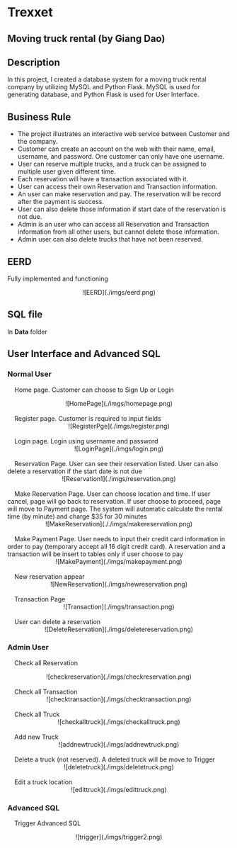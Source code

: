 # Trexxet
## Moving truck rental (by Giang Dao)
## Description
In this project, I created a database system for a moving truck rental company by utilizing MySQL and Python Flask. MySQL is used for generating database, and Python Flask is used for User Interface.

## Business Rule
* The project illustrates an interactive web service between Customer and the company.
* Customer can create an account on the web with their name, email, username, and password. One customer can only have one username.
* User can reserve multiple trucks, and a truck can be assigned to multiple user given different time.
* Each reservation will have a transaction associated with it.
* User can access their own Reservation and Transaction information.
* An user can make reservation and pay. The reservation will be record after the payment is success.
* User can also delete those information if start date of the reservation is not due.
* Admin is an user who can access all Reservation and Transaction information from all other users, but cannot delete those information.
* Admin user can also delete trucks that have not been reserved.

## EERD
Fully implemented and functioning<br>
<center>![EERD](./imgs/eerd.png)</center>

## SQL file
In **Data** folder

## User Interface and Advanced SQL
### Normal User
&nbsp;&nbsp;&nbsp;&nbsp;Home page. Customer can choose to Sign Up or Login<br>
<center>![HomePage](./imgs/homepage.png)</center><br>
&nbsp;&nbsp;&nbsp;&nbsp;Register page. Customer is required to input fields<br>
<center>![RegisterPge](./imgs/register.png)</center><br>
&nbsp;&nbsp;&nbsp;&nbsp;Login page. Login using username and password<br>
<center>![LoginPage](./imgs/login.png)</center><br>
&nbsp;&nbsp;&nbsp;&nbsp;Reservation Page. User can see their reservation listed. User can also delete a reservation if the start date is not due<br>
<center>![Reservation1](./imgs/reservation.png)</center><br>
&nbsp;&nbsp;&nbsp;&nbsp;Make Reservation Page. User can choose location and time. If user cancel, page will go back to reservation. If user choose to proceed, page will move to Payment page. The system will automatic calculate the rental time (by minute) and charge $35 for 30 minutes<br>
<center>![MakeReservation](././imgs/makereservation.png)</center><br>
&nbsp;&nbsp;&nbsp;&nbsp;Make Payment Page. User needs to input their credit card information in order to pay (temporary accept all 16 digit credit card). A reservation and a transaction will be insert to tables only if user choose to pay<br>
<center>![MakePayment](./imgs/makepayment.png)</center><br>
&nbsp;&nbsp;&nbsp;&nbsp;New reservation appear<br>
<center>![NewReservation](./imgs/newreservation.png)</center><br>
&nbsp;&nbsp;&nbsp;&nbsp;Transaction Page
<center>![Transaction](./imgs/transaction.png)</center><br>
&nbsp;&nbsp;&nbsp;&nbsp;User can delete a reservation
<center>![DeleteReservation](./imgs/deletereservation.png)</center>

### Admin User
&nbsp;&nbsp;&nbsp;&nbsp;Check all Reservation<br>
<center>![checkreservation](./imgs/checkreservation.png)</center><br>
&nbsp;&nbsp;&nbsp;&nbsp;Check all Transaction<br>
<center>![checktransaction](./imgs/checktransaction.png)</center><br>
&nbsp;&nbsp;&nbsp;&nbsp;Check all Truck<br>
<center>![checkalltruck](./imgs/checkalltruck.png)</center><br>
&nbsp;&nbsp;&nbsp;&nbsp;Add new Truck<br>
<center>![addnewtruck](./imgs/addnewtruck.png)</center><br>
&nbsp;&nbsp;&nbsp;&nbsp;Delete a truck (not reserved). A deleted truck will be move to Trigger<br>
<center>![deletetruck](./imgs/deletetruck.png)</center><br>
&nbsp;&nbsp;&nbsp;&nbsp;Edit a truck location
<center>![edittruck](./imgs/edittruck.png)</center>

### Advanced SQL
&nbsp;&nbsp;&nbsp;&nbsp;Trigger Advanced SQL
<center>![trigger](./imgs/trigger2.png)</center>

